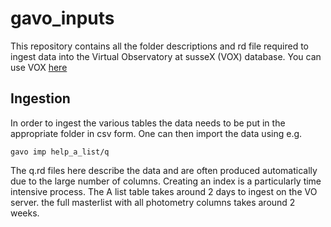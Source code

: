 # gavo_inputs

This repository contains all the folder descriptions and rd file required to ingest data into the Virtual Observatory at susseX (VOX) database. You can use VOX [here](https://herschel-vos.phys.sussex.ac.uk/)

## Ingestion
In order to ingest the various tables the data needs to be put in the appropriate folder in csv form. One can then import the data using e.g.

```
gavo imp help_a_list/q
```

The q.rd files here describe the data and are often produced automatically due to the large number of columns. Creating an index is a particularly time intensive process. The A list table takes around 2 days to ingest on the VO server. the full masterlist with all photometry columns takes around 2 weeks.
